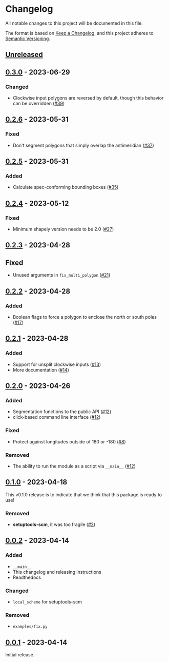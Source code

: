 # Changelog

All notable changes to this project will be documented in this file.

The format is based on [Keep a Changelog](https://keepachangelog.com/en/1.0.0/), and this project adheres to [Semantic Versioning](https://semver.org/spec/v2.0.0.html).

## [Unreleased]

## [0.3.0] - 2023-06-29

### Changed

- Clockwise input polygons are reversed by default, though this behavior can be overridden ([#39](https://github.com/gadomski/antimeridian/pull/39))

## [0.2.6] - 2023-05-31

### Fixed

- Don't segment polygons that simply overlap the antimeridian ([#37](https://github.com/gadomski/antimeridian/pull/37))

## [0.2.5] - 2023-05-31

### Added

- Calculate spec-conforming bounding boxes ([#35](https://github.com/gadomski/antimeridian/pull/35))

## [0.2.4] - 2023-05-12

### Fixed

- Minimum shapely version needs to be 2.0 ([#27](https://github.com/gadomski/antimeridian/pull/27))

## [0.2.3] - 2023-04-28

## Fixed

- Unused arguments in `fix_multi_polygon` ([#21](https://github.com/gadomski/antimeridian/pull/21))

## [0.2.2] - 2023-04-28

### Added

- Boolean flags to force a polygon to enclose the north or south poles ([#17](https://github.com/gadomski/antimeridian/pull/17))

## [0.2.1] - 2023-04-28

### Added

- Support for unsplit clockwise inputs ([#13](https://github.com/gadomski/antimeridian/pull/13))
- More documentation ([#14](https://github.com/gadomski/antimeridian/pull/14))

## [0.2.0] - 2023-04-26

### Added

- Segmentation functions to the public API ([#12](https://github.com/gadomski/antimeridian/pull/12))
- click-based command line interface ([#12](https://github.com/gadomski/antimeridian/pull/12))

### Fixed

- Protect against longitudes outside of 180 or -180 ([#8](https://github.com/gadomski/antimeridian/pull/8))

### Removed

- The ability to run the module as a script via `__main__` ([#12](https://github.com/gadomski/antimeridian/pull/12))

## [0.1.0] - 2023-04-18

This v0.1.0 release is to indicate that we think that this package is ready to use!

### Removed

- **setuptools-scm**, it was too fragile ([#2](https://github.com/gadomski/antimeridian/pull/2))

## [0.0.2] - 2023-04-14

### Added

- `__main__`
- This changelog and releasing instructions
- Readthedocs

### Changed

- `local_scheme` for setuptools-scm

### Removed

- `examples/fix.py`

## [0.0.1] - 2023-04-14

Initial release.

[unreleased]: https://github.com/gadomski/antimeridian/compare/v0.3.0...HEAD
[0.3.0]: https://github.com/gadomsk/antimeridian/compare/v0.2.6...v0.3.0
[0.2.6]: https://github.com/gadomsk/antimeridian/compare/v0.2.5...v0.2.6
[0.2.5]: https://github.com/gadomsk/antimeridian/compare/v0.2.4...v0.2.5
[0.2.4]: https://github.com/gadomsk/antimeridian/compare/v0.2.3...v0.2.4
[0.2.3]: https://github.com/gadomsk/antimeridian/compare/v0.2.2...v0.2.3
[0.2.2]: https://github.com/gadomsk/antimeridian/compare/v0.2.1...v0.2.2
[0.2.1]: https://github.com/gadomsk/antimeridian/compare/v0.2.0...v0.2.1
[0.2.0]: https://github.com/gadomsk/antimeridian/compare/v0.1.0...v0.2.0
[0.1.0]: https://github.com/gadomsk/antimeridian/compare/v0.0.2...v0.1.0
[0.0.2]: https://github.com/gadomsk/antimeridian/compare/v0.0.1...v0.0.2
[0.0.1]: https://github.com/gadomski/antimeridian/releases/tag/v0.0.1
